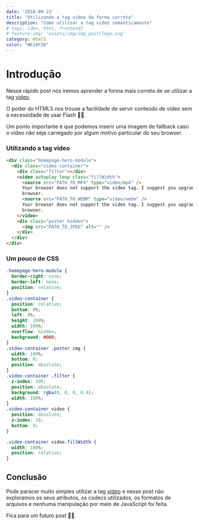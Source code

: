 ```yaml
---
date: '2018-09-23'
title: "Utilizando a tag video da forma correta"
description: "Como utilizar a tag video semanticamente"
# tags: [dev, html, frontend]
# feature-img: 'assets/img/img_post/lego.svg'
category: Html5
color: "#E34F26"
---
```


# Introdução

Nesse rápido post nós iremos aprender a forma mais correta de se utilizar a tag [video](https://developer.mozilla.org/pt-BR/docs/Web/HTML/Element/video).

O poder do HTML5 nos trouxe a facilidade de servir conteúdo de vídeo sem a necessidade de usar Flash 🙏🏽.

Um ponto importante é que podemos inserir uma imagem de fallback caso o vídeo não seja carregado por algum motivo particular do seu browser.

### Utilizando a tag video

```html
<div class="homepage-hero-module">
  <div class="video-container">
    <div class="filter"></div>
    <video autoplay loop class="fillWidth">
      <source src="PATH_TO_MP4" type="video/mp4" />
      Your browser does not support the video tag. I suggest you upgrade your
      browser.
      <source src="PATH_TO_WEBM" type="video/webm" />
      Your browser does not support the video tag. I suggest you upgrade your
      browser.
    </video>
    <div class="poster hidden">
      <img src="PATH_TO_JPEG" alt="" />
    </div>
  </div>
</div>
```

### Um pouco de CSS

```css
.homepage-hero-module {
  border-right: none;
  border-left: none;
  position: relative;
}
.video-container {
  position: relative;
  bottom: 0%;
  left: 0%;
  height: 100%;
  width: 100%;
  overflow: hidden;
  background: #000;
}
.video-container .poster img {
  width: 100%;
  bottom: 0;
  position: absolute;
}
.video-container .filter {
  z-index: 100;
  position: absolute;
  background: rgba(0, 0, 0, 0.4);
  width: 100%;
}
.video-container video {
  position: absolute;
  z-index: 10;
  bottom: 0;
}

.video-container video.fillWidth {
  width: 100%;
  position: relative;
}
```

## Conclusão

Pode paracer muito simples utilizar a tag [video](https://developer.mozilla.org/pt-BR/docs/Web/HTML/Element/video) e nesse post não exploramos os seus atributos, os codecs utilizados, os formatos de arquivos e nenhuma manipulação por meio de JavaScript foi feita.

Fica para um futuro post 👍🏾.
